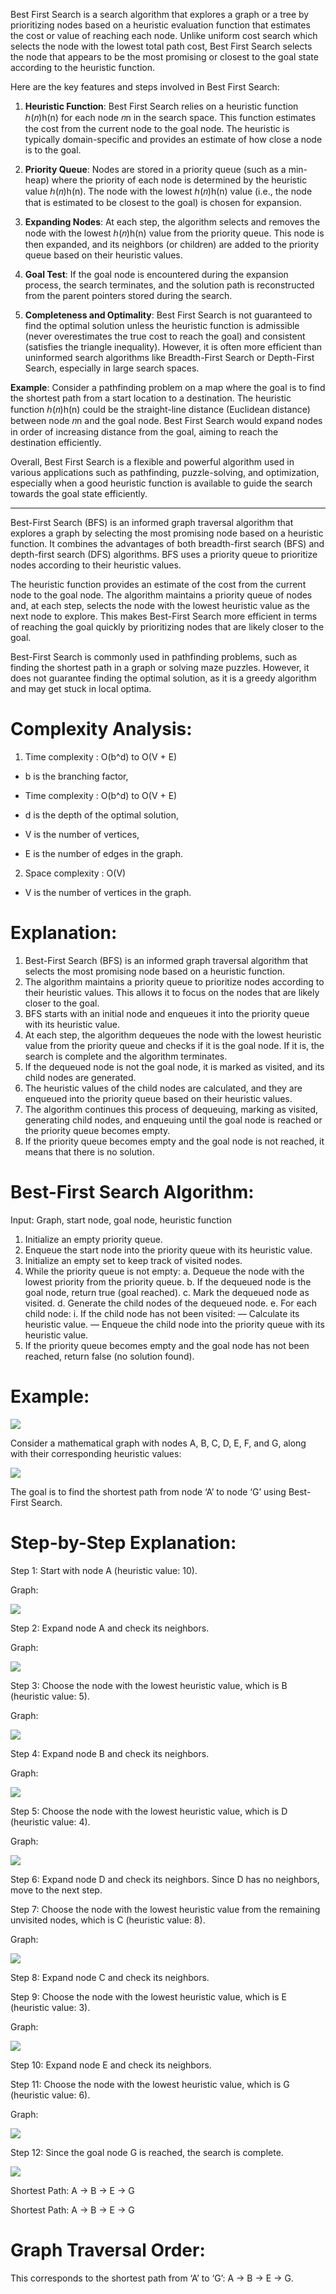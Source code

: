 
Best First Search is a search algorithm that explores a graph or a tree by prioritizing nodes based on a heuristic evaluation function that estimates the cost or value of reaching each node. Unlike uniform cost search which selects the node with the lowest total path cost, Best First Search selects the node that appears to be the most promising or closest to the goal state according to the heuristic function.

Here are the key features and steps involved in Best First Search:

1. **Heuristic Function**: Best First Search relies on a heuristic function ℎ(𝑛)h(n) for each node 𝑛n in the search space. This function estimates the cost from the current node to the goal node. The heuristic is typically domain-specific and provides an estimate of how close a node is to the goal.
    
2. **Priority Queue**: Nodes are stored in a priority queue (such as a min-heap) where the priority of each node is determined by the heuristic value ℎ(𝑛)h(n). The node with the lowest ℎ(𝑛)h(n) value (i.e., the node that is estimated to be closest to the goal) is chosen for expansion.
    
3. **Expanding Nodes**: At each step, the algorithm selects and removes the node with the lowest ℎ(𝑛)h(n) value from the priority queue. This node is then expanded, and its neighbors (or children) are added to the priority queue based on their heuristic values.
    
4. **Goal Test**: If the goal node is encountered during the expansion process, the search terminates, and the solution path is reconstructed from the parent pointers stored during the search.
    
5. **Completeness and Optimality**: Best First Search is not guaranteed to find the optimal solution unless the heuristic function is admissible (never overestimates the true cost to reach the goal) and consistent (satisfies the triangle inequality). However, it is often more efficient than uninformed search algorithms like Breadth-First Search or Depth-First Search, especially in large search spaces.
    

**Example**: Consider a pathfinding problem on a map where the goal is to find the shortest path from a start location to a destination. The heuristic function ℎ(𝑛)h(n) could be the straight-line distance (Euclidean distance) between node 𝑛n and the goal node. Best First Search would expand nodes in order of increasing distance from the goal, aiming to reach the destination efficiently.

Overall, Best First Search is a flexible and powerful algorithm used in various applications such as pathfinding, puzzle-solving, and optimization, especially when a good heuristic function is available to guide the search towards the goal state efficiently.

-----------

Best-First Search (BFS) is an informed graph traversal algorithm that explores a graph by selecting the most promising node based on a heuristic function. It combines the advantages of both breadth-first search (BFS) and depth-first search (DFS) algorithms. BFS uses a priority queue to prioritize nodes according to their heuristic values.

The heuristic function provides an estimate of the cost from the current node to the goal node. The algorithm maintains a priority queue of nodes and, at each step, selects the node with the lowest heuristic value as the next node to explore. This makes Best-First Search more efficient in terms of reaching the goal quickly by prioritizing nodes that are likely closer to the goal.

Best-First Search is commonly used in pathfinding problems, such as finding the shortest path in a graph or solving maze puzzles. However, it does not guarantee finding the optimal solution, as it is a greedy algorithm and may get stuck in local optima.

# Complexity Analysis:

  

  

1. Time complexity : O(b^d) to O(V + E) 

- b is the branching factor,
- Time complexity : O(b^d) to O(V + E)   
    
- d is the depth of the optimal solution,
- V is the number of vertices,
- E is the number of edges in the graph.

  

  

2. Space complexity : O(V) 

- V is the number of vertices in the graph.

# Explanation:

1. Best-First Search (BFS) is an informed graph traversal algorithm that selects the most promising node based on a heuristic function.
2. The algorithm maintains a priority queue to prioritize nodes according to their heuristic values. This allows it to focus on the nodes that are likely closer to the goal.
3. BFS starts with an initial node and enqueues it into the priority queue with its heuristic value.
4. At each step, the algorithm dequeues the node with the lowest heuristic value from the priority queue and checks if it is the goal node. If it is, the search is complete and the algorithm terminates.
5. If the dequeued node is not the goal node, it is marked as visited, and its child nodes are generated.
6. The heuristic values of the child nodes are calculated, and they are enqueued into the priority queue based on their heuristic values.
7. The algorithm continues this process of dequeuing, marking as visited, generating child nodes, and enqueuing until the goal node is reached or the priority queue becomes empty.
8. If the priority queue becomes empty and the goal node is not reached, it means that there is no solution.

# Best-First Search Algorithm:

Input: Graph, start node, goal node, heuristic function

1. Initialize an empty priority queue.
2. Enqueue the start node into the priority queue with its heuristic value.
3. Initialize an empty set to keep track of visited nodes.
4. While the priority queue is not empty: a. Dequeue the node with the lowest priority from the priority queue. b. If the dequeued node is the goal node, return true (goal reached). c. Mark the dequeued node as visited. d. Generate the child nodes of the dequeued node. e. For each child node: i. If the child node has not been visited: — Calculate its heuristic value. — Enqueue the child node into the priority queue with its heuristic value.
5. If the priority queue becomes empty and the goal node has not been reached, return false (no solution found).

# Example:

![](https://miro.medium.com/v2/resize:fit:371/0*fvIxRp9ZG3KI0AL4)

Consider a mathematical graph with nodes A, B, C, D, E, F, and G, along with their corresponding heuristic values:

[![](https://blogger.googleusercontent.com/img/a/AVvXsEgcmaLpnmCLsOifLoCHlS64XmzLBTy-PWqAZueEKQqcAexlpgc8H7cCq2wxZwwIBq_oWVzVrDznVfuv_bBjuu1scZ4GrMw0G-pgYXZLT5KPeVXlmetpM_egYo1J4wXUGsjmDRAUVBQB36zd_o5uwOfam5gkYNur-MlINfxvBe8smscMVaAmc_dfy26NHA=w477-h454-p-k-no-nu)](https://blogger.googleusercontent.com/img/a/AVvXsEgcmaLpnmCLsOifLoCHlS64XmzLBTy-PWqAZueEKQqcAexlpgc8H7cCq2wxZwwIBq_oWVzVrDznVfuv_bBjuu1scZ4GrMw0G-pgYXZLT5KPeVXlmetpM_egYo1J4wXUGsjmDRAUVBQB36zd_o5uwOfam5gkYNur-MlINfxvBe8smscMVaAmc_dfy26NHA)

The goal is to find the shortest path from node ‘A’ to node ‘G’ using Best-First Search.

# Step-by-Step Explanation:

Step 1: Start with node A (heuristic value: 10).

Graph:

![](https://miro.medium.com/v2/resize:fit:99/1*LmqxE2fgAhTd6iuRm-MbXQ.png)

Step 2: Expand node A and check its neighbors.

Graph:

![](https://miro.medium.com/v2/resize:fit:245/1*nAKGnoii8LTZGN8G_HfLhg.png)

Step 3: Choose the node with the lowest heuristic value, which is B (heuristic value: 5).

Graph:

![](https://miro.medium.com/v2/resize:fit:240/1*XU3zLWrdU05gcAZmjXy5Hw.png)

Step 4: Expand node B and check its neighbors.

Graph:

![](https://miro.medium.com/v2/resize:fit:333/1*T5JwjTuumr5k4rM8leUyvA.png)

Step 5: Choose the node with the lowest heuristic value, which is D (heuristic value: 4).

Graph:

![](https://miro.medium.com/v2/resize:fit:367/1*iAXg0uJqGTqhkA2Y2ctGTg.png)

Step 6: Expand node D and check its neighbors. Since D has no neighbors, move to the next step.

Step 7: Choose the node with the lowest heuristic value from the remaining unvisited nodes, which is C (heuristic value: 8).

Graph:

![](https://miro.medium.com/v2/resize:fit:379/1*Pz4wxV74ZyV2C9AeJqtLaQ.png)

Step 8: Expand node C and check its neighbors.

Step 9: Choose the node with the lowest heuristic value, which is E (heuristic value: 3).

Graph:

![](https://miro.medium.com/v2/resize:fit:360/1*EOpVHbMey_yi46sUNBcoRA.png)

Step 10: Expand node E and check its neighbors.

Step 11: Choose the node with the lowest heuristic value, which is G (heuristic value: 6).

Graph:

![](https://miro.medium.com/v2/resize:fit:379/1*Ut7v3wqjieer9-J0QcaV2A.png)

Step 12: Since the goal node G is reached, the search is complete.

![](https://miro.medium.com/v2/resize:fit:366/1*V66R1pmQeKOCnHr8OSzkXg.png)

Shortest Path: A -> B -> E -> G

Shortest Path: A -> B -> E -> G

# Graph Traversal Order:

This corresponds to the shortest path from ‘A’ to ‘G’: A -> B -> E -> G.













